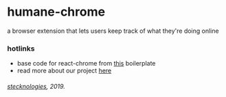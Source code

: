 # humane-chrome
a browser extension that lets users keep track of what they're doing online

### hotlinks
- base code for react-chrome from [this](https://github.com/satendra02/react-chrome-extension) boilerplate
- read more about our project [here](https://medium.com/@dylsteck/its-time-to-rebuild-the-internet-f0790f9966ec)

######  [stecknologies](https://stecknologies.com), 2019.
